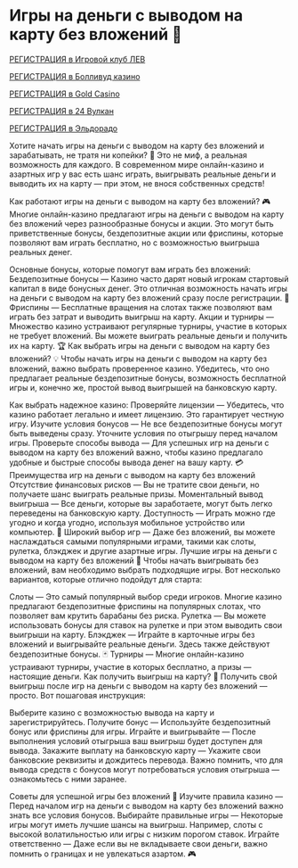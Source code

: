 # Игры на деньги с выводом на карту без вложений 💸

[РЕГИСТРАЦИЯ в Игровой клуб ЛЕВ](https://yielddigitals.top?ref=fap_w41726p111_default)

[РЕГИСТРАЦИЯ в Болливуд казино](https://lucky-bo11ywood.top?ref=fap_w41726p129_default)

[РЕГИСТРАЦИЯ в Gold Casino](https://interup-moving.top?ref=fap_w41726p126_default)

[РЕГИСТРАЦИЯ в 24 Вулкан](https://digital-currents.top?ref=fap_w41726p113_default)

[РЕГИСТРАЦИЯ в Эльдорадо](https://digital-pours.top?ref=fap_w41726p112_default)

Хотите начать игры на деньги с выводом на карту без вложений и зарабатывать, не тратя ни копейки? 🎰 Это не миф, а реальная возможность для каждого. В современном мире онлайн-казино и азартных игр у вас есть шанс играть, выигрывать реальные деньги и выводить их на карту — при этом, не внося собственных средств!

Как работают игры на деньги с выводом на карту без вложений? 🎮
Многие онлайн-казино предлагают игры на деньги с выводом на карту без вложений через разнообразные бонусы и акции. Это могут быть приветственные бонусы, бездепозитные акции или фриспины, которые позволяют вам играть бесплатно, но с возможностью выигрыша реальных денег.

Основные бонусы, которые помогут вам играть без вложений:
Бездепозитные бонусы — Казино часто дарят новый игрокам стартовый капитал в виде бонусных денег. Это отличная возможность начать игры на деньги с выводом на карту без вложений сразу после регистрации. 🎁
Фриспины — Бесплатные вращения на слотах также позволяют вам играть без затрат и выводить выигрыш на карту.
Акции и турниры — Множество казино устраивают регулярные турниры, участие в которых не требует вложений. Вы можете выиграть реальные деньги и получить их на карту. 🏆
Как выбрать игры на деньги с выводом на карту без вложений? 💡
Чтобы начать игры на деньги с выводом на карту без вложений, важно выбрать проверенное казино. Убедитесь, что оно предлагает реальные бездепозитные бонусы, возможность бесплатной игры и, конечно же, простой вывод выигрышей на банковскую карту.

Как выбрать надежное казино:
Проверяйте лицензии — Убедитесь, что казино работает легально и имеет лицензию. Это гарантирует честную игру.
Изучите условия бонусов — Не все бездепозитные бонусы могут быть выведены сразу. Уточните условия по отыгрышу перед началом игры.
Проверьте способы вывода — Для успешных игр на деньги с выводом на карту без вложений важно, чтобы казино предлагало удобные и быстрые способы вывода денег на вашу карту. 💳
Преимущества игр на деньги с выводом на карту без вложений
Отсутствие финансовых рисков — Вы не тратите свои деньги, но получаете шанс выиграть реальные призы.
Моментальный вывод выигрыша — Все деньги, которые вы заработаете, могут быть легко переведены на банковскую карту.
Доступность — Играть можно где угодно и когда угодно, используя мобильное устройство или компьютер. 📱
Широкий выбор игр — Даже без вложений, вы можете наслаждаться самыми популярными играми, такими как слоты, рулетка, блэкджек и другие азартные игры.
Лучшие игры на деньги с выводом на карту без вложений 🎲
Чтобы начать выигрывать без вложений, вам необходимо выбрать подходящие игры. Вот несколько вариантов, которые отлично подойдут для старта:

Слоты — Это самый популярный выбор среди игроков. Многие казино предлагают бездепозитные фриспины на популярных слотах, что позволяет вам крутить барабаны без риска.
Рулетка — Вы можете использовать бонусы для ставок на рулетке и при этом выводить свои выигрыши на карту.
Блэкджек — Играйте в карточные игры без вложений и выигрывайте реальные деньги. Здесь также действуют бездепозитные бонусы. 🃏
Турниры — Многие онлайн-казино устраивают турниры, участие в которых бесплатно, а призы — настоящие деньги.
Как получить выигрыш на карту? 💸
Получить свой выигрыш после игр на деньги с выводом на карту без вложений — просто. Вот пошаговая инструкция:

Выберите казино с возможностью вывода на карту и зарегистрируйтесь.
Получите бонус — Используйте бездепозитный бонус или фриспины для игры.
Играйте и выигрывайте — После выполнения условий отыгрыша ваш выигрыш будет доступен для вывода.
Закажите выплату на банковскую карту — Укажите свои банковские реквизиты и дождитесь перевода.
Важно помнить, что для вывода средств с бонусов могут потребоваться условия отыгрыша — ознакомьтесь с ними заранее.

Советы для успешной игры без вложений 🎯
Изучите правила казино — Перед началом игр на деньги с выводом на карту без вложений важно знать все условия бонусов.
Выбирайте правильные игры — Некоторые игры могут иметь лучшие шансы на выигрыш. Например, слоты с высокой волатильностью или игры с низким порогом ставок.
Играйте ответственно — Даже если вы не вкладываете свои деньги, важно помнить о границах и не увлекаться азартом. 🎮
